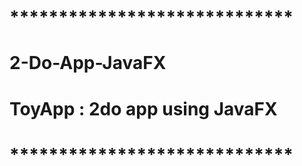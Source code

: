 # *****************************
# 2-Do-App-JavaFX
# ToyApp : 2do app using JavaFX
# *****************************
